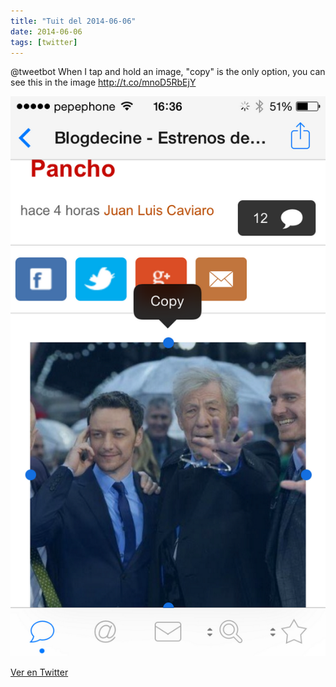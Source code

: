 ```yaml
---
title: "Tuit del 2014-06-06"
date: 2014-06-06
tags: [twitter]
---
```


@tweetbot When I tap and hold an image, "copy" is the only option, you can see this in the image http://t.co/mnoD5RbEjY

![Imagen](/assets/images/474923959058972673-BpdE0wEIMAAJC4S.png)

[Ver en Twitter](https://twitter.com/i/web/status/474923959058972673)
